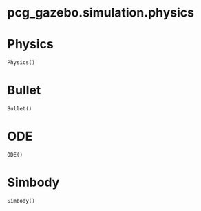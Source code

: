 
# pcg_gazebo.simulation.physics


# Physics
```python
Physics()
```


# Bullet
```python
Bullet()
```


# ODE
```python
ODE()
```


# Simbody
```python
Simbody()
```

